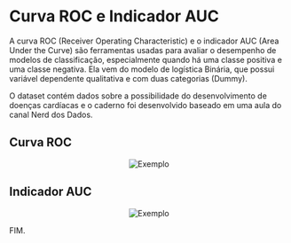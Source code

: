 # Curva ROC e Indicador AUC

A curva ROC (Receiver Operating Characteristic) e o indicador AUC (Area Under the Curve) são ferramentas usadas para avaliar o desempenho de modelos de classificação, especialmente quando 
há uma classe positiva e uma classe negativa. Ela vem do modelo de logística Binária, que possui variável dependente qualitativa e com duas categorias (Dummy).

O dataset contém dados sobre a possibilidade do desenvolvimento de doenças cardíacas e o caderno foi desenvolvido baseado em uma aula do canal Nerd dos Dados.

## Curva ROC
<div align="center">
  <img src="https://github.com/CamilaDeAlm/CURVA-ROC-para-AVALIAR-um-modelo-de-Machine-Learning/blob/main/folder/Captura%20de%20tela%202024-08-30%20154307.png" alt="Exemplo" width="largura" height="altura">
</div>

## Indicador AUC
<div align="center">
  <img src="https://github.com/CamilaDeAlm/CURVA-ROC-para-AVALIAR-um-modelo-de-Machine-Learning/blob/main/folder/Captura%20de%20tela%202024-08-30%20154321.png" alt="Exemplo" width="largura" height="altura">
</div>

FIM.
